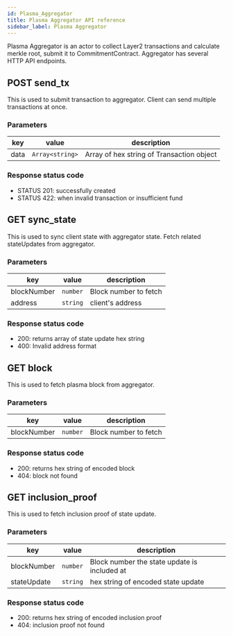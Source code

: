 ```yaml
---
id: Plasma_Aggregator
title: Plasma Aggregator API reference
sidebar_label: Plasma Aggregator
---
```


Plasma Aggregator is an actor to collect Layer2 transactions and calculate merkle root, submit it to CommitmentContract. Aggregator has several HTTP API endpoints.

## POST send_tx

This is used to submit transaction to aggregator. Client can send multiple transactions at once.

### Parameters

| key  | value           | description                               |
| ---- | --------------- | ----------------------------------------- |
| data | `Array<string>` | Array of hex string of Transaction object |

### Response status code

- STATUS 201: successfully created
- STATUS 422: when invalid transaction or insufficient fund

## GET sync_state

This is used to sync client state with aggregator state. Fetch related stateUpdates from aggregator.

### Parameters

| key         | value    | description           |
| ----------- | -------- | --------------------- |
| blockNumber | `number` | Block number to fetch |
| address     | `string` | client's address      |

### Response status code

- 200: returns array of state update hex string
- 400: Invalid address format

## GET block

This is used to fetch plasma block from aggregator.

### Parameters

| key         | value    | description           |
| ----------- | -------- | --------------------- |
| blockNumber | `number` | Block number to fetch |

### Response status code

- 200: returns hex string of encoded block
- 404: block not found

## GET inclusion_proof

This is used to fetch inclusion proof of state update.

### Parameters

| key         | value    | description                                  |
| ----------- | -------- | -------------------------------------------- |
| blockNumber | `number` | Block number the state update is included at |
| stateUpdate | `string` | hex string of encoded state update           |

### Response status code

- 200: returns hex string of encoded inclusion proof
- 404: inclusion proof not found
